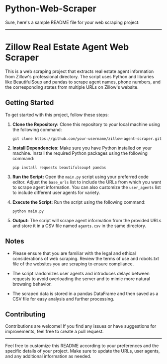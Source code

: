 # Python-Web-Scraper

Sure, here's a sample README file for your web scraping project:

---

# Zillow Real Estate Agent Web Scraper

This is a web scraping project that extracts real estate agent information from Zillow's professional directory. The script uses Python and libraries like BeautifulSoup and pandas to scrape agent names, phone numbers, and the corresponding states from multiple URLs on Zillow's website.

## Getting Started

To get started with this project, follow these steps:

1. **Clone the Repository:** Clone this repository to your local machine using the following command:

   ```
   git clone https://github.com/your-username/zillow-agent-scraper.git
   ```

2. **Install Dependencies:** Make sure you have Python installed on your machine. Install the required Python packages using the following command:

   ```
   pip install requests beautifulsoup4 pandas
   ```

3. **Run the Script:** Open the `main.py` script using your preferred code editor. Adjust the `base_urls` list to include the URLs from which you want to scrape agent information. You can also customize the `user_agents` list to include different user agents for variety.

4. **Execute the Script:** Run the script using the following command:

   ```
   python main.py
   ```

5. **Output:** The script will scrape agent information from the provided URLs and store it in a CSV file named `agents.csv` in the same directory.

## Notes

- Please ensure that you are familiar with the legal and ethical considerations of web scraping. Review the terms of use and robots.txt file of the websites you are scraping to ensure compliance.

- The script randomizes user agents and introduces delays between requests to avoid overloading the server and to mimic more natural browsing behavior.

- The scraped data is stored in a pandas DataFrame and then saved as a CSV file for easy analysis and further processing.

## Contributing

Contributions are welcome! If you find any issues or have suggestions for improvements, feel free to create a pull request.

---

Feel free to customize this README according to your preferences and the specific details of your project. Make sure to update the URLs, user agents, and any additional information as needed.
